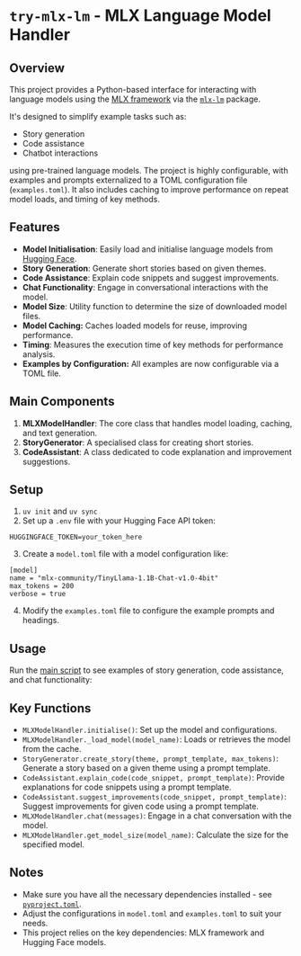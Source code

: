 # `try-mlx-lm` - MLX Language Model Handler

## Overview

This project provides a Python-based interface for interacting with language models using the [MLX framework](https://ml-explore.github.io/mlx/build/html/index.html) via the [`mlx-lm`](https://pypi.org/project/mlx-lm/) package.

It's designed to simplify example tasks such as:

- Story generation
- Code assistance
- Chatbot interactions

using pre-trained language models. The project is highly configurable, with examples and prompts externalized to a TOML configuration file (`examples.toml`). It also includes caching to improve performance on repeat model loads, and timing of key methods.

## Features

- **Model Initialisation**: Easily load and initialise language models from [Hugging Face](https://huggingface.co).
- **Story Generation**: Generate short stories based on given themes.
- **Code Assistance**: Explain code snippets and suggest improvements.
- **Chat Functionality**: Engage in conversational interactions with the model.
- **Model Size**: Utility function to determine the size of downloaded model files.
- **Model Caching:** Caches loaded models for reuse, improving performance.
- **Timing**: Measures the execution time of key methods for performance analysis.
- **Examples by Configuration:** All examples are now configurable via a TOML file.

## Main Components

1.  **MLXModelHandler**: The core class that handles model loading, caching, and text generation.
2.  **StoryGenerator**: A specialised class for creating short stories.
3.  **CodeAssistant**: A class dedicated to code explanation and improvement suggestions.

## Setup

1. `uv init` and `uv sync`
2. Set up a `.env` file with your Hugging Face API token:

```
HUGGINGFACE_TOKEN=your_token_here
```

3.  Create a `model.toml` file with a model configuration like:

```
[model]
name = "mlx-community/TinyLlama-1.1B-Chat-v1.0-4bit"
max_tokens = 200
verbose = true
```

4.  Modify the `examples.toml` file to configure the example prompts and headings.
 
## Usage

Run the [main script](src/initial_experiment.py) to see examples of story generation, code assistance, and chat functionality:

## Key Functions

- `MLXModelHandler.initialise()`: Set up the model and configurations.
- `MLXModelHandler._load_model(model_name)`: Loads or retrieves the model from the cache.
- `StoryGenerator.create_story(theme, prompt_template, max_tokens)`: Generate a story based on a given theme using a prompt template.
- `CodeAssistant.explain_code(code_snippet, prompt_template)`: Provide explanations for code snippets using a prompt template.
- `CodeAssistant.suggest_improvements(code_snippet, prompt_template)`: Suggest improvements for given code using a prompt template.
- `MLXModelHandler.chat(messages)`: Engage in a chat conversation with the model.
- `MLXModelHandler.get_model_size(model_name)`: Calculate the size for the specified model.

## Notes

- Make sure you have all the necessary dependencies installed - see [`pyproject.toml`](pyptoject.toml).
- Adjust the configurations in `model.toml` and `examples.toml` to suit your needs.
- This project relies on the key dependencies: MLX framework and Hugging Face models.
```
